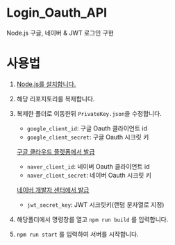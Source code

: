 # Login_Oauth_API

Node.js 구글, 네이버 & JWT 로그인 구현
# 사용법
1. [Node.js를 설치합니다.](https://nodejs.org/ko/download)
2. 해당 리포지토리를 복제합니다.
3. 복제한 폴더로 이동한뒤 `PrivateKey.json`을 수정합니다.

    - `google_client_id`: 구글 Oauth 클라이언트 id
    - `google_client_secret`: 구글 Oauth 시크릿 키

    [구글 클라우드 플렛폼에서 발급](https://console.cloud.google.com/)

    - `naver_client_id`: 네이버 Oauth 클라이언트 id
    - `naver_client_secret`: 네이버 Oauth 시크릿 키

    [네이버 개발자 센터에서 발급](https://developers.naver.com/)
    
    - `jwt_secret_key`: JWT 시크릿키(랜덤 문자열로 지정)

4. 해당폴더에서 명령창를 열고 `npm run build` 를 입력합니다.
5. `npm run start` 를 입력하여 서버를 시작합니다.